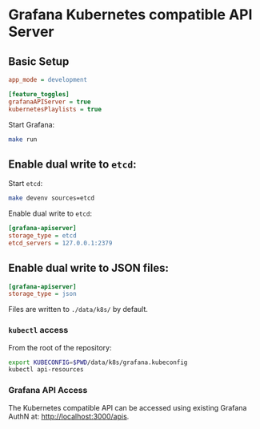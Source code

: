 # Grafana Kubernetes compatible API Server

## Basic Setup

```ini
app_mode = development

[feature_toggles]
grafanaAPIServer = true
kubernetesPlaylists = true
```

Start Grafana:

```bash
make run
```

## Enable dual write to `etcd`:

Start `etcd`:
```bash
make devenv sources=etcd
```

Enable dual write to `etcd`:

```ini
[grafana-apiserver]
storage_type = etcd
etcd_servers = 127.0.0.1:2379
```

## Enable dual write to JSON files:

```ini
[grafana-apiserver]
storage_type = json
```

Files are written to `./data/k8s/` by default.

### `kubectl` access

From the root of the repository:

```bash
export KUBECONFIG=$PWD/data/k8s/grafana.kubeconfig
kubectl api-resources
```

### Grafana API Access

The Kubernetes compatible API can be accessed using existing Grafana AuthN at: [http://localhost:3000/apis](http://localhost:3000/apis).
